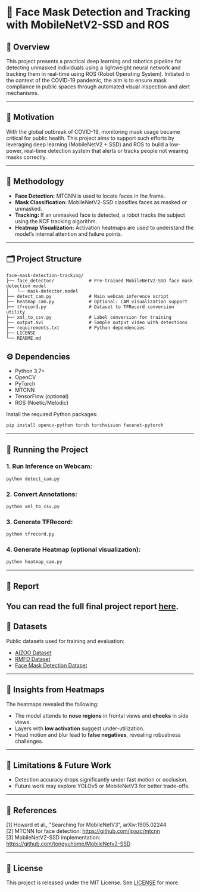 # 🦠 Face Mask Detection and Tracking with MobileNetV2-SSD and ROS

## 📌 Overview

This project presents a practical deep learning and robotics pipeline for detecting unmasked individuals using a lightweight neural network and tracking them in real-time using ROS (Robot Operating System). Initiated in the context of the COVID-19 pandemic, the aim is to ensure mask compliance in public spaces through automated visual inspection and alert mechanisms.

---

## 🎯 Motivation

With the global outbreak of COVID-19, monitoring mask usage became critical for public health. This project aims to support such efforts by leveraging deep learning (MobileNetV2 + SSD) and ROS to build a low-power, real-time detection system that alerts or tracks people not wearing masks correctly.

---

## 🧠 Methodology

- **Face Detection:** MTCNN is used to locate faces in the frame.
- **Mask Classification:** MobileNetV2-SSD classifies faces as masked or unmasked.
- **Tracking:** If an unmasked face is detected, a robot tracks the subject using the KCF tracking algorithm.
- **Heatmap Visualization:** Activation heatmaps are used to understand the model’s internal attention and failure points.

---
## 🗂️ Project Structure

```
face-mask-detection-tracking/
├── face_detector/             # Pre-trained MobileNetV2-SSD face mask detection model
│   └── mask-detector.model
├── detect_cam.py              # Main webcam inference script
├── heatmap_cam.py             # Optional: CAM visualization support
├── tfrecord.py                # Dataset to TFRecord conversion utility
├── xml_to_csv.py              # Label conversion for training
├── output.avi                 # Sample output video with detections
├── requirements.txt           # Python dependencies
├── LICENSE
└── README.md
```

## ⚙️ Dependencies

- Python 3.7+
- OpenCV
- PyTorch
- MTCNN
- TensorFlow (optional)
- ROS (Noetic/Melodic)

Install the required Python packages:
```bash
pip install opencv-python torch torchvision facenet-pytorch
```

---

## 🚀 Running the Project

### 1. Run Inference on Webcam:
```bash
python detect_cam.py
```

### 2. Convert Annotations:
```bash
python xml_to_csv.py
```

### 3. Generate TFRecord:
```bash
python tfrecord.py
```

### 4. Generate Heatmap (optional visualization):
```bash
python heatmap_cam.py
```
---

## 📄 Report


You can read the full final project report [here](https://drive.google.com/file/d/1I6Oe_XAt5WJirAt_QgipY5Qrbt3nApZ8/view?usp=sharing).
---

## 🧪 Datasets

Public datasets used for training and evaluation:

- [AIZOO Dataset](https://drive.google.com/file/d/1QspxOJMDfrAWVV7AUNc0rjo1EPEDW/view)
- [RMFD Dataset](https://drive.google.com/open?id=1UlOk6EtiaXTHylRUx2mySgvJX9ycoeBp)
- [Face Mask Detection Dataset](https://drive.google.com/open?id=1UlOk6EtiaXTHylRUx2mySgvJX9ycoeBp)

---

## 🧠 Insights from Heatmaps

The heatmaps revealed the following:

- The model attends to **nose regions** in frontal views and **cheeks** in side views.
- Layers with **low activation** suggest under-utilization.
- Head motion and blur lead to **false negatives**, revealing robustness challenges.

---

## 📌 Limitations & Future Work

- Detection accuracy drops significantly under fast motion or occlusion.
- Future work may explore YOLOv5 or MobileNetV3 for better trade-offs.

---

## 🧾 References

[1] Howard et al., "Searching for MobileNetV3", arXiv:1905.02244  
[2] MTCNN for face detection: https://github.com/ipazc/mtcnn  
[3] MobileNetV2-SSD implementation: https://github.com/tongyuhome/MobileNetv2-SSD

---

## 🪪 License

This project is released under the MIT License. See [LICENSE](./LICENSE) for more.

